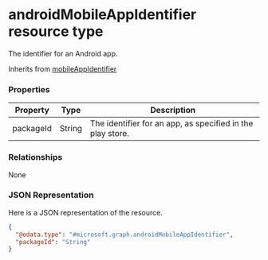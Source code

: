 ﻿# androidMobileAppIdentifier resource type

The identifier for an Android app.

Inherits from [mobileAppIdentifier](../resources/intune_mam_mobileappidentifier.md)

### Properties
|Property|Type|Description|
|---|---|---|
|packageId|String|The identifier for an app, as specified in the play store.|

### Relationships
None
### JSON Representation
Here is a JSON representation of the resource.
<!-- {
  "blockType": "resource",
  "keyProperty": "id",
  "@odata.type": "microsoft.graph.androidMobileAppIdentifier"
}
-->
```json
{
  "@odata.type": "#microsoft.graph.androidMobileAppIdentifier",
  "packageId": "String"
}
```



